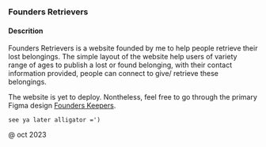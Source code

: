### Founders Retrievers

#### Descrition 

Founders Retrievers is a website founded by me to help people retrieve their lost belongings. 
The simple layout of the website help users of variety range of ages to publish a lost or found belonging, with their contact information provided, people can connect to give/ retrieve these belongings. 

The website is yet to deploy. Nontheless, feel free to go through the primary Figma design [Founders Keepers](https://www.figma.com/file/dmEdccUWNsdUszUY0XAdZd/Lost-and-Found?type=design&node-id=0%3A1&mode=design&t=83MSvMOKj32eejZ9-1).


`see ya later alligator =')`

@ oct 2023